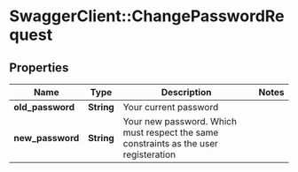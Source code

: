 # SwaggerClient::ChangePasswordRequest

## Properties
Name | Type | Description | Notes
------------ | ------------- | ------------- | -------------
**old_password** | **String** | Your current password | 
**new_password** | **String** | Your new password. Which must respect the same constraints as the user registeration | 


